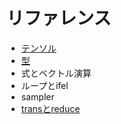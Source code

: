 # リファレンス

- [テンソル](Tensor.md)
- [型](Type.md)
- 式とベクトル演算
- ループとifel
- sampler
- [transとreduce](TransReduce.md)
